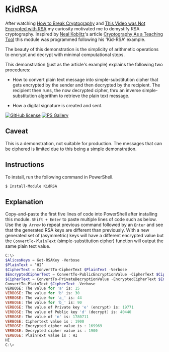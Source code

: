 # KidRSA

After watching [How to Break Cryptography](https://www.youtube.com/watch?v=12Q3Mrh03Gk) and [This Video was Not Encrypted with RSA](https://www.youtube.com/watch?v=4Tb1q8dSIlI) my curiosity motivated me to demystify RSA cryptography.  Inspired by [Neal Koblitz](https://sites.math.washington.edu/~koblitz/)'s article [Cryptography As a Teaching Tool](https://sites.math.washington.edu/~koblitz/crlogia.html) this module was programmed following his 'Kid-RSA' example.

The beauty of this demonstration is the simplicity of arithmetic operations to encrypt and decrypt with minimal computational steps.

This demonstration (just as the article's example) explains the following two procedures:

* How to convert plain text message into simple-substitution cipher that gets encrypted by the sender and then decrypted by the recipient.  The recipient then runs, the now decrypted cipher, thru an inverse simple-substitution algorithm to retrieve the plain text message.

* How a digital signature is created and sent.

[![GitHub license](https://img.shields.io/badge/license-MIT-blue.svg)](https://github.com/marckassay/KidRSA/blob/master/LICENSE)  [![PS Gallery](https://img.shields.io/badge/install-PS%20Gallery-blue.svg)](https://www.powershellgallery.com/packages/KidRSA/)

## Caveat

This is a demonstration, not suitable for production.  The messages that can be ciphered is limited
due to this being a simple demonstration.

## Instructions

To install, run the following command in PowerShell.

```powershell
$ Install-Module KidRSA
```

## Explanation

Copy-and-paste the first five lines of code into PowerShell after installing this module.  `Shift + Enter` to paste multiple lines of code such as below.  Use the `Up Arrow` to repeat previous command followed by an `Enter` and see that the generated RSA keys are different than previously.  With a new generated set of (asymmetric) keys will have a different encrypted value but the `ConvertTo-PlainText` (simple-substitution cipher) function will output the same plain text value.

```powershell
C:\>
$AlicesKeys = Get-RSAKey -Verbose
$PlainText = ‘HI’
$CipherText = ConvertTo-CipherText $PlainText -Verbose
$EncryptedCipherText = ConvertTo-PublicEncryptionValue -CipherText $CipherText -PublicKey $AlicesKeys.e -N $AlicesKeys.n -Verbose
$CipherText = ConvertTo-PrivateDecryptionValue -EncryptedCipherText $EncryptedCipherText -PrivateKey $AlicesKeys.d -N $AlicesKeys.n -Verbose
ConvertTo-PlainText $CipherText -Verbose
VERBOSE: The value for 'a' is: 15
VERBOSE: The value for 'b' is: 30
VERBOSE: The value for 'a_' is: 44
VERBOSE: The value for 'b_' is: 90
VERBOSE: The value of Private key 'e' (encrypt) is: 19771
VERBOSE: The value of Public key 'd' (decrypt) is: 40440
VERBOSE: The value of 'n' is: 1780711
VERBOSE: Ciphertext value is : 1900
VERBOSE: Encrypted cipher value is : 169969
VERBOSE: Decrypted cipher value is : 1900
VERBOSE: PlainText value is : HI
HI
C:\>
```